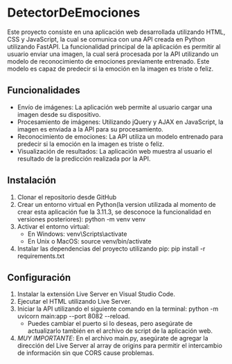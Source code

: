 # DetectorDeEmociones

Este proyecto consiste en una aplicación web desarrollada utilizando HTML, CSS y JavaScript, la cual se comunica con una API creada en Python utilizando FastAPI. La funcionalidad principal de la aplicación es permitir al usuario enviar una imagen, la cual será procesada por la API utilizando un modelo de reconocimiento de emociones previamente entrenado. Este modelo es capaz de predecir si la emoción en la imagen es triste o feliz.

## Funcionalidades

- Envío de imágenes: La aplicación web permite al usuario cargar una imagen desde su dispositivo.
- Procesamiento de imágenes: Utilizando jQuery y AJAX en JavaScript, la imagen es enviada a la API para su procesamiento.
- Reconocimiento de emociones: La API utiliza un modelo entrenado para predecir si la emoción en la imagen es triste o feliz.
- Visualización de resultados: La aplicación web muestra al usuario el resultado de la predicción realizada por la API.

## Instalación

1. Clonar el repositorio desde GitHub
2. Crear un entorno virtual en Python(la version utilizada al momento de crear esta aplicación fue la 3.11.3, se desconoce la funcionalidad en versiones posteriores): python -m venv venv
3. Activar el entorno virtual:
   - En Windows: venv\Scripts\activate
   - En Unix o MacOS: source venv/bin/activate
4. Instalar las dependencias del proyecto utilizando pip: pip install -r requirements.txt

## Configuración

1. Instalar la extensión Live Server en Visual Studio Code.
2. Ejecutar el HTML utilizando Live Server.
3. Iniciar la API utilizando el siguiente comando en la terminal: python -m uvicorn main:app --port 8082 --reload.
   - Puedes cambiar el puerto si lo deseas, pero asegúrate de actualizarlo también en el archivo de script de la aplicación web.
4. *MUY IMPORTANTE*: En el archivo main.py, asegúrate de agregar la dirección del Live Server al array de origins para permitir el intercambio de información sin que CORS cause problemas.